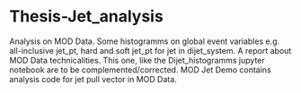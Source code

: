 # Thesis-Jet_analysis
Analysis on MOD Data.
Some histogramms on global event variables e.g. all-inclusive jet_pt, hard and soft jet_pt for jet in dijet_system.
A report about MOD Data technicalities. This one, like the Dijet_histogramms jupyter notebook are to be complemented/corrected. 
MOD Jet Demo contains analysis code for jet pull vector in MOD Data. 
